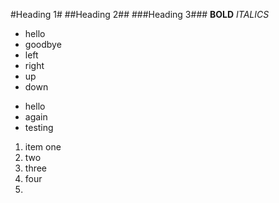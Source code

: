 #Heading 1#
##Heading 2##
###Heading 3###
**BOLD**
*ITALICS*
- hello
- goodbye
- left
- right
- up
- down
* hello
* again
* testing
1. item one
2. two
3. three
4. four
5. 
